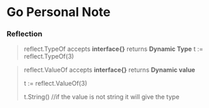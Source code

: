 # Go Personal Note

### Reflection
> reflect.TypeOf accepts **interface{}** returns **Dynamic Type**
    t := reflect.TypeOf(3) 
    
> reflect.ValueOf accepts **interface{}** returns **Dynamic value**
    <p> t := reflect.ValueOf(3)
    <p> t.String() //if the value is not string it will give the type